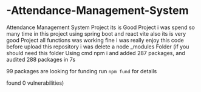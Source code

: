 # -Attendance-Management-System
Attendance Management System Project its is Good Project i was spend so many time in this project using spring boot and react vite also its is very good Project all functions was working fine i was really enjoy this code
before upload this repository i was delete a node _modules Folder (if you should need this folder Using cmd npm i and added 287 packages, and audited 288 packages in 7s

99 packages are looking for funding
  run `npm fund` for details

found 0 vulnerabilities)
